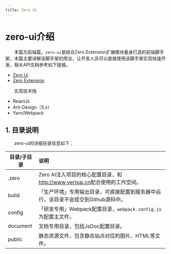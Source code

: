 ```yaml
---
title: Zero Ui
---
```


# zero-ui介绍

&ensp;&ensp;&ensp;&ensp;本篇为前端篇，`zero-ui`是结合Zero Extension扩展模块量身打造的前端脚手架，本篇主要讲解该脚手架的用法，让开发人员可以直接使用该脚手架实现快速开发，相关API文档参考如下链接。

* [Zero Ui](http://www.vertxui.cn/document/doc-web/index.html)
* [Zero Extension](http://www.vertxui.cn/document/doc-web-extension/index.html)

&ensp;&ensp;&ensp;&ensp;实现技术栈

* ReactJs
* Ant-Design（3.x）
* Yarn/Webpack

## 1. 目录说明

&ensp;&ensp;&ensp;&ensp;zero-ui的详细目录信息如下：

|目录/子目录|说明|
|---|:---|
|.zero|Zero AI注入项目的核心配置目录，和<http://www.vertxai.cn>配合使用的工作空间。|
|build|「生产环境」专用输出目录，可直接配置到服务器中运行，该目录不会提交到Github源码中。|
|config|「研发专用」Webpack配置目录，`webpack.config.js`为配置主文件。|
|document|文档专用目录，包括JsDoc配置目录。|
|public|静态资源文件，包含静态站点对应的图片、HTML等文件。|
